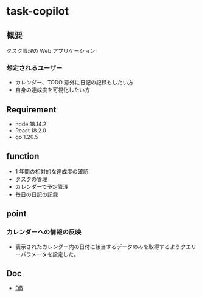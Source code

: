 # task-copilot

## 概要

タスク管理の Web アプリケーション

### 想定されるユーザー

- カレンダー、TODO 意外に日記の記録もしたい方
- 自身の達成度を可視化したい方

## Requirement

- node 18.14.2
- React 18.2.0
- go 1.20.5

## function

- 1 年間の相対的な達成度の確認
- タスクの管理
- カレンダーで予定管理
- 毎日の日記の記録

## point

### カレンダーへの情報の反映

- 表示されたカレンダー内の日付に該当するデータのみを取得するようクエリーパラメータを設定した。

## Doc

- [DB](/docs/db.md)
